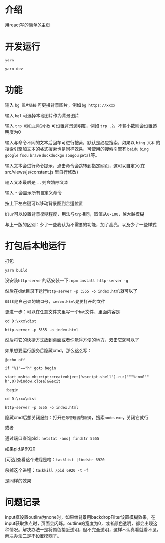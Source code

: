# 介绍

用react写的简单的主页

# 开发运行

```
yarn
```

```
yarn dev
```

# 功能

输入 `bg 图片链接` 可更换背景图片，例如 `bg https://xxxx`

输入 `bgl` 可选择本地图片作为背景图片

输入 `trp 0到1之间的小数` 可设置背景透明度，例如 `trp .2`，不输小数则会设置透明度为0

输入与命令不同的文本后回车可进行搜索，默认是必应搜索，如果以 `bing 文本` 的搜索引擎加文本的格式搜索也是同样效果，可使用的搜索引擎有 `baidu` `bing` `google` `fsou` `brave` `duckduckgo` `sougou` `petal`等。

输入文本会进行命令提示，点击命令会跳转到指定网页，这可以自定义(在 src/views/js/constant.js 里自行修改)

输入文本最后是 `..` 则会清除文本

输入 `*` 会显示所有自定义命令

按上下左右键可以移动背景图到合适位置

`blur`可以设置背景模糊程度，用法与`trp`相同，取值从`0-100`，越大越模糊

与上一版的区别：少了一些我认为不需要的功能，加了高亮，以及少了一些样式

# 打包后本地运行

打包

```
yarn build
```

没安装`http-server`的话安装一下: `npm install http-server -g`

然后在dist目录下运行`http-server -p 5555 -o index.html`就可以了

`5555`是自己设的端口号，`index.html`是要打开的文件

更进一步：可以在任意文件夹里写一个`bat`文件，里面内容是

```
cd D:\xxx\dist

http-server -p 5555 -o index.html
```

然后将它的快捷方式放到桌面或者你觉得方便的地方，双击它就可以了

如果想要运行服务后隐藏cmd，那么这么写：

```
@echo off

if "%1"=="h" goto begin

start mshta vbscript:createobject("wscript.shell").run("""%~nx0"" h",0)(window.close)&&exit

:begin

cd D:\xxx\dist

http-server -p 5555 -o index.html
```

隐藏cmd后想关闭服务：打开`任务管理器`的`服务`，搜索`node.exe`，关闭它就行

或者

通过端口查询pid：`netstat -ano| findstr 5555`

如果pid是6920

[可选]查看这个进程是啥：`tasklist |findstr 6920`

杀掉这个进程：`taskkill /pid 6920 -t -f`

是同样的效果

# 问题记录

input框设置outline为none时，如果给背景用backdropFilter设置模糊效果，在input获取焦点时，页面会闪烁。outline的宽度为0，或者颜色透明，都会出现这种情况。解决办法一是将颜色接近透明，但不完全透明，这样不认真看就看不见。解决办法二是不设置模糊了。


